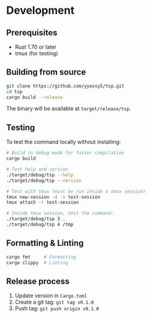 # Development

## Prerequisites

- Rust 1.70 or later
- tmux (for testing)

## Building from source

```bash
git clone https://github.com/yyossy5/tsp.git
cd tsp
cargo build --release
```

The binary will be available at `target/release/tsp`.

## Testing

To test the command locally without installing:

```bash
# Build in debug mode for faster compilation
cargo build

# Test help and version
./target/debug/tsp --help
./target/debug/tsp --version

# Test with tmux (must be run inside a tmux session)
tmux new-session -d -s test-session
tmux attach -t test-session

# Inside tmux session, test the command:
./target/debug/tsp 3 .
./target/debug/tsp 4 /tmp
```

## Formatting & Linting

```bash
cargo fmt     # Formatting
cargo clippy  # Linting
```

## Release process

1. Update version in `Cargo.toml`
2. Create a git tag: `git tag v0.1.0`
3. Push tag: `git push origin v0.1.0`
